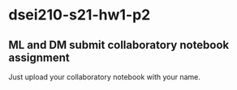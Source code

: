 # dsei210-s21-hw1-p2

## ML and DM submit collaboratory notebook assignment

Just upload your collaboratory notebook with your name.
